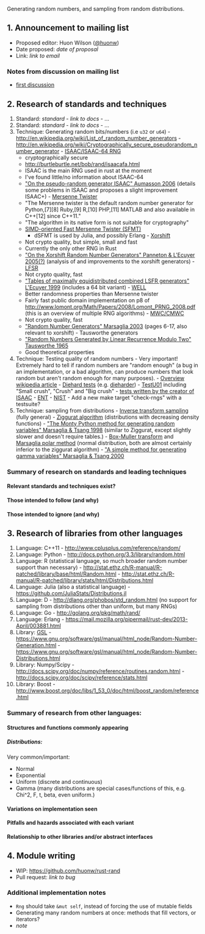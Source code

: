 Generating random numbers, and sampling from random distributions.

## 1. Announcement to mailing list

  - Proposed editor: Huon Wilson ([@huonw](https://github.com/huonw))
  - Date proposed: _date of proposal_
  - Link: _link to email_

###  Notes from discussion on mailing list

  - [first discussion](https://mail.mozilla.org/pipermail/rust-dev/2013-April/003843.html)

## 2. Research of standards and techniques

  1. Standard: _standard_
    - _link to docs_
    - ...
  2. Standard: _standard_
    - _link to docs_
    - ...
  1. Technique: Generating random bits/numbers (i.e `u32` or `u64`)
    - http://en.wikipedia.org/wiki/List_of_random_number_generators
    - http://en.wikipedia.org/wiki/Cryptographically_secure_pseudorandom_number_generator
    - [ISAAC/ISAAC-64 RNG](http://en.wikipedia.org/wiki/ISAAC_%28cipher%29)
       - cryptographically secure
       - http://burtleburtle.net/bob/rand/isaacafa.html
       - ISAAC is the main RNG used in rust at the moment
       - I've found little/no information about ISAAC-64
       - ["On the pseudo-random generator ISAAC" Aumasson 2006](http://eprint.iacr.org/2006/438.pdf) (details some problems in ISAAC and proposes a slight improvement ISAAC+)
    - [Mersenne Twister](http://en.wikipedia.org/wiki/Mersenne_twister)
       - "The Mersenne twister is the default random number generator for Python,[7][8] Ruby,[9] R,[10] PHP,[11] MATLAB and also available in C++[12] since C++11."
       - "The algorithm in its native form is not suitable for cryptography"
       - [SIMD-oriented Fast Mersenne Twister (SFMT)](http://www.math.sci.hiroshima-u.ac.jp/~m-mat/MT/SFMT/)
          - dSFMT is used by Julia, and possibly Erlang
    - [Xorshift](http://en.wikipedia.org/wiki/Xorshift)
       - Not crypto quality, but simple, small and fast
       - Currently the only other RNG in Rust
       - ["On the Xorshift Random Number Generators" Panneton & L'Ecuyer 2005(?)](http://citeseerx.ist.psu.edu/viewdoc/download?doi=10.1.1.63.7497&rep=rep1&type=pdf) (analysis of and improvements to the xorshift generators)
    - [LFSR](http://en.wikipedia.org/wiki/Linear_feedback_shift_registers)
       - Not crypto quality, fast
       - ["Tables of maximally equidistributed combined LSFR generators" L'Ecuyer 1999](http://www.ams.org/mcom/1999-68-225/S0025-5718-99-01039-X/S0025-5718-99-01039-X.pdf) (includes a 64 bit variant)
    - [WELL](http://en.wikipedia.org/wiki/Well_Equidistributed_Long-period_Linear)
       - Better randomness properties than Mersenne twister
       - Fairly fast public domain implementation on p8 of http://www.lomont.org/Math/Papers/2008/Lomont_PRNG_2008.pdf (this is an overview of multiple RNG algorithms)
    - [MWC/CMWC](http://en.wikipedia.org/wiki/Multiply-with-carry)
       - Not crypto quality, fast
       - ["Random Number Generators" Marsaglia 2003](http://www.jmasm.com/journal/2003_vol2_no1.pdf) (pages 6-17, also relevant to xorshift)
    - Tausworthe generators
       - ["Random Numbers Generated by Linear Recurrence Modulo Two" Tausworthe 1965](http://www.ams.org/journals/mcom/1965-19-090/S0025-5718-1965-0184406-1/S0025-5718-1965-0184406-1.pdf)
       - Good theoretical properties
  2. Technique: Testing quality of random numbers 
    - Very important! Extremely hard to tell if random numbers are "random enough" (a bug in an implementation, or a bad algorithm, can produce numbers that look random but aren't random enough for many purposes).
    - [Overview wikipedia article](http://en.wikipedia.org/wiki/Randomness_test)
    - [Diehard tests](http://en.wikipedia.org/wiki/Diehard_tests) (e.g. [dieharder](http://www.phy.duke.edu/~rgb/General/dieharder.php))
    - [TestU01](http://en.wikipedia.org/wiki/TestU01) including "Small crush", "Crush" and "Big crush"
    - [tests written by the creator of ISAAC](http://burtleburtle.net/bob/rand/testsfor.html)
    - [ENT](http://www.fourmilab.ch/random/)
    - [NIST](http://csrc.nist.gov/groups/ST/toolkit/rng/index.html)
    - Add a new make target "check-rngs" with a testsuite? 
  3. Technique: sampling from distributions
    - [Inverse transform sampling](http://en.wikipedia.org/wiki/Inverse_transform_sampling) (fully general)
    - [Ziggurat algorithm](http://en.wikipedia.org/wiki/Ziggurat_algorithm) (distributions with decreasing density functions)
    - ["The Monty Python method for generating random variables" Marsaglia & Tsang 1998](http://dl.acm.org/citation.cfm?id=292395.292453) (similar to Ziggurat, except slightly slower and doesn't require tables.)
    - [Box-Muller transform](https://en.wikipedia.org/wiki/Box%E2%80%93Muller_transform) and [Marsaglia polar method](https://en.wikipedia.org/wiki/Marsaglia_polar_method) (normal distribution, both are almost certainly inferior to the ziggurat algorithm)
    - ["A simple method for generating gamma variables" Marsaglia & Tsang 2000](http://dl.acm.org/citation.cfm?id=358414)


### Summary of research on standards and leading techniques
#### Relevant standards and techniques exist?
#### Those intended to follow (and why)
#### Those intended to ignore (and why)

## 3. Research of libraries from other languages

  1. Language: C++11
    - http://www.cplusplus.com/reference/random/
  2. Language: Python
    - http://docs.python.org/3.3/library/random.html
  3. Language: R (statistical language, so much broader random number support than necessary)
    - http://stat.ethz.ch/R-manual/R-patched/library/base/html/Random.html
    - http://stat.ethz.ch/R-manual/R-patched/library/stats/html/Distributions.html
  4. Language: Julia (also a statistical language)
    - https://github.com/JuliaStats/Distributions.jl
  4. Language: D
    - http://dlang.org/phobos/std_random.html (no support for sampling from distributions other than uniform, but many RNGs)
  5. Language: Go
    - http://golang.org/pkg/math/rand/
  6. Language: Erlang
    - https://mail.mozilla.org/pipermail/rust-dev/2013-April/003881.html
  4. Library: [GSL](https://www.gnu.org/software/gsl/manual/html_node/)
    - https://www.gnu.org/software/gsl/manual/html_node/Random-Number-Generation.html
    - https://www.gnu.org/software/gsl/manual/html_node/Random-Number-Distributions.html
  5. Library: Numpy/Scipy
    - http://docs.scipy.org/doc/numpy/reference/routines.random.html
    - http://docs.scipy.org/doc/scipy/reference/stats.html
  6. Library: Boost
    - http://www.boost.org/doc/libs/1_53_0/doc/html/boost_random/reference.html

### Summary of research from other languages:
#### Structures and functions commonly appearing

##### Distributions:

Very common/important:

 - Normal
 - Exponential
 - Uniform (discrete and continuous)
 - Gamma (many distributions are special cases/functions of this, e.g. Chi^2, F, t, beta, even uniform.)

#### Variations on implementation seen
#### Pitfalls and hazards associated with each variant
#### Relationship to other libraries and/or abstract interfaces

## 4. Module writing

  - WIP: https://github.com/huonw/rust-rand
  - Pull request: _link to bug_

### Additional implementation notes

  - `Rng` should take `&mut self`, instead of forcing the use of mutable fields
  - Generating many random numbers at once: methods that fill vectors, or iterators?
  - _note_